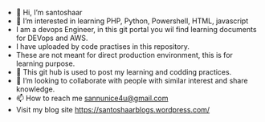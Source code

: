 - 👋 Hi, I’m santoshaar
- 👀 I’m interested in learning PHP, Python, Powershell, HTML, javascript
- I am a devops Engineer, in this git portal you wil find learning documents for DEVops and AWS.
- I have uploaded by code practises in this repository.
- These are not meant for direct production environment, this is for learning purpose. 
- 🌱 This git hub is used to post my learning and codding practices. 
- 💞️ I’m looking to collaborate with people with similar interest and share knowledge. 
- 📫 How to reach me sannunice4u@gmail.com
- Visit my blog site https://santoshaarblogs.wordpress.com/ 



